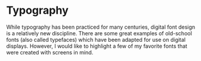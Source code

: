 <h1>Typography</h1>
<p>While typography has been practiced for many centuries, digital font design is a relatively new discipline. There are some great examples of old-school fonts (also called typefaces) which have been adapted for use on digital displays. However, I would like to highlight a few of my favorite fonts that were created with screens in mind.</p>